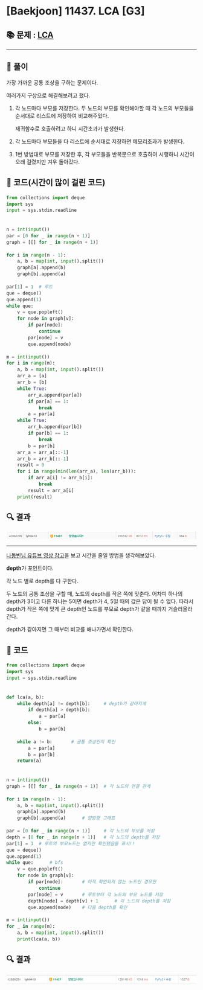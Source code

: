 # [Baekjoon] 11437. LCA [G3]

## 📚 문제 : [LCA](https://www.acmicpc.net/problem/11437)

---

## 📖 풀이

가장 가까운 공통 조상을 구하는 문제이다.

여러가지 구상으로 해결해보려고 했다.

1. 각 노드마다 부모를 저장한다. 두 노드의 부모를 확인해야할 때 각 노드의 부모들을 순서대로 리스트에 저장하여 비교해주었다.

   재귀함수로 호출하려고 하니 시간초과가 발생한다.

2. 각 노드마다 부모들을 다 리스트에 순서대로 저장하면 메모리초과가 발생한다.

3. 1번 방법대로 부모를 저장한 후, 각 부모들을 반복문으로 호출하여 시행하니 시간이 오래 걸렸지만 겨우 돌아갔다.

## 📒 코드(시간이 많이 걸린 코드)

```python
from collections import deque
import sys
input = sys.stdin.readline


n = int(input())
par = [0 for _ in range(n + 1)]
graph = [[] for _ in range(n + 1)]

for i in range(n - 1):
    a, b = map(int, input().split())
    graph[a].append(b)
    graph[b].append(a)

par[1] = 1  # 루트
que = deque()
que.append(1)
while que:
    v = que.popleft()
    for node in graph[v]:
        if par[node]:
            continue
        par[node] = v
        que.append(node)

m = int(input())
for i in range(m):
    a, b = map(int, input().split())
    arr_a = [a]
    arr_b = [b]
    while True:
        arr_a.append(par[a])
        if par[a] == 1:
            break
        a = par[a]
    while True:
        arr_b.append(par[b])
        if par[b] == 1:
            break
        b = par[b]
    arr_a = arr_a[::-1]
    arr_b = arr_b[::-1]
    result = 0
    for i in range(min(len(arr_a), len(arr_b))):
        if arr_a[i] != arr_b[i]:
            break
        result = arr_a[i]
    print(result)
```

## 🔍 결과

![image-20220505203904929](README.assets/image-20220505203904929.png)

---

[나동빈님 유튜브 영상 참고](https://www.youtube.com/watch?v=O895NbxirM8)을 보고 시간을 줄일 방법을 생각해보았다.

**depth**가 포인트이다.

각 노드 별로 depth를 다 구한다.

두 노드의 공통 조상을 구할 때, 노드의 depth를 작은 쪽에 맞춘다. 어차피 하나의 depth가 3이고 다른 하나는 5이면 depth가 4, 5일 때의 값은 답이 될 수 없다. 따라서 depth가 작은 쪽에 맞게 큰 depth인 노드를 부모로 depth가 같을 때까지 거슬러올라간다.

depth가 같아지면 그 때부터 비교를 해나가면서 확인한다.

## 📒 코드

```python
from collections import deque
import sys
input = sys.stdin.readline


def lca(a, b):
    while depth[a] != depth[b]:     # depth가 같아지게
        if depth[a] > depth[b]:
            a = par[a]
        else:
            b = par[b]

    while a != b:       # 공통 조상인지 확인
        a = par[a]
        b = par[b]
    return(a)


n = int(input())
graph = [[] for _ in range(n + 1)]  # 각 노드의 연결 관계

for i in range(n - 1):
    a, b = map(int, input().split())
    graph[a].append(b)
    graph[b].append(a)      # 양방향 그래프

par = [0 for _ in range(n + 1)]     # 각 노드의 부모를 저장
depth = [0 for _ in range(n + 1)]   # 각 노드의 depth를 저장
par[1] = 1  # 루트의 부모노드는 없지만 확인됐음을 표시!!
que = deque()
que.append(1)
while que:      # bfs
    v = que.popleft()
    for node in graph[v]:
        if par[node]:       # 아직 확인되지 않는 노드인 경우만
            continue
        par[node] = v       # 루트부터 각 노드의 부모 노드를 저장
        depth[node] = depth[v] + 1      # 각 노드의 depth를 저장
        que.append(node)    # 다음 depth를 확인

m = int(input())
for _ in range(m):
    a, b = map(int, input().split())
    print(lca(a, b))
```

## 🔍 결과

![image-20220505210306760](README.assets/image-20220505210306760.png)
